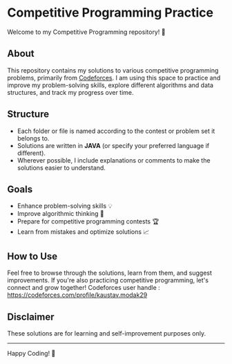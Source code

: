 # Competitive Programming Practice

Welcome to my Competitive Programming repository! 🚀

## About
This repository contains my solutions to various competitive programming problems, primarily from [Codeforces](https://codeforces.com/). I am using this space to practice and improve my problem-solving skills, explore different algorithms and data structures, and track my progress over time.

## Structure
- Each folder or file is named according to the contest or problem set it belongs to.
- Solutions are written in **JAVA** (or specify your preferred language if different).
- Wherever possible, I include explanations or comments to make the solutions easier to understand.

## Goals
- Enhance problem-solving skills 💡
- Improve algorithmic thinking 🧠
- Prepare for competitive programming contests 🏆
- Learn from mistakes and optimize solutions 📈

## How to Use
Feel free to browse through the solutions, learn from them, and suggest improvements. If you're also practicing competitive programming, let's connect and grow together!
Codeforces user handle : https://codeforces.com/profile/kaustav.modak29

## Disclaimer
These solutions are for learning and self-improvement purposes only.

---
Happy Coding! 🎯

